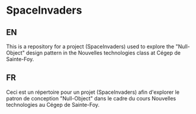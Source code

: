 # SpaceInvaders

## EN
This is a repository for a project (SpaceInvaders) used to explore the "Null-Object" design pattern in the Nouvelles technologies class at Cégep de Sainte-Foy.

## FR
Ceci est un répertoire pour un projet (SpaceInvaders) afin d'explorer le patron de conception "Null-Object" dans le cadre du cours Nouvelles technologies au Cégep de Sainte-Foy.
